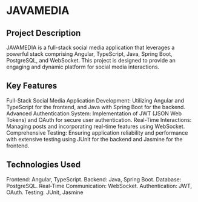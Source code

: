 <h1>JAVAMEDIA</h1>

<h2>Project Description</h2>

JAVAMEDIA is a full-stack social media application that leverages a powerful stack comprising Angular, TypeScript, Java, Spring Boot, PostgreSQL, and WebSocket. This project is designed to provide an engaging and dynamic platform for social media interactions.

<h2>Key Features</h2>
Full-Stack Social Media Application Development: Utilizing Angular and TypeScript for the frontend, and Java with Spring Boot for the backend.
Advanced Authentication System: Implementation of JWT (JSON Web Tokens) and OAuth for secure user authentication.
Real-Time Interactions: Managing posts and incorporating real-time features using WebSocket.
Comprehensive Testing: Ensuring application reliability and performance with extensive testing using JUnit for the backend and Jasmine for the frontend.

<h2>Technologies Used</h2>
Frontend: Angular, TypeScript.
Backend: Java, Spring Boot.
Database: PostgreSQL.
Real-Time Communication: WebSocket.
Authentication: JWT, OAuth.
Testing: JUnit, Jasmine
